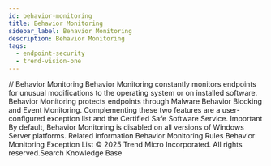 ```yaml
---
id: behavior-monitoring
title: Behavior Monitoring
sidebar_label: Behavior Monitoring
description: Behavior Monitoring
tags:
  - endpoint-security
  - trend-vision-one
---
```


/*<![CDATA[*/ $('#title').html($('meta[name=map-description]').attr('content')); /*]]>*/ Behavior Monitoring Behavior Monitoring constantly monitors endpoints for unusual modifications to the operating system or on installed software. Behavior Monitoring protects endpoints through Malware Behavior Blocking and Event Monitoring. Complementing these two features are a user-configured exception list and the Certified Safe Software Service. Important By default, Behavior Monitoring is disabled on all versions of Windows Server platforms. Related information Behavior Monitoring Rules Behavior Monitoring Exception List © 2025 Trend Micro Incorporated. All rights reserved.Search Knowledge Base